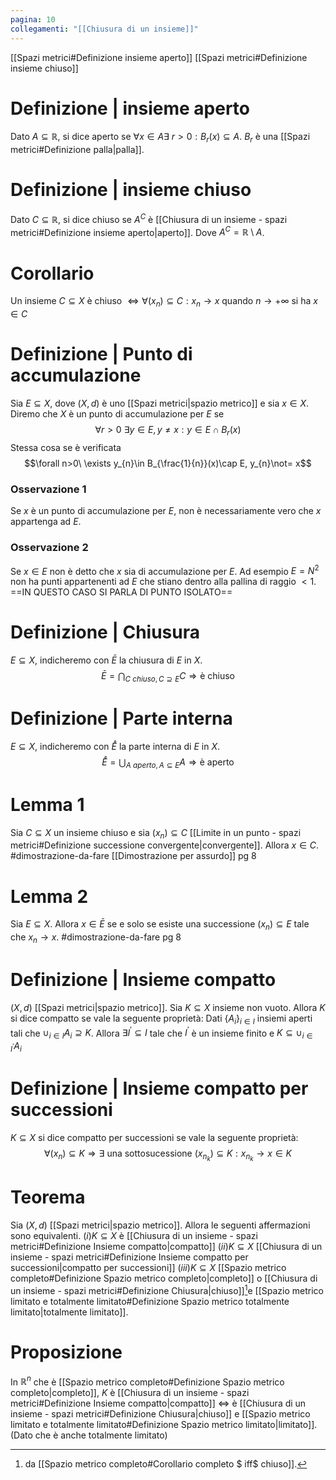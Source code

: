 ```yaml
---
pagina: 10
collegamenti: "[[Chiusura di un insieme]]"
---
```


[[Spazi metrici#Definizione insieme aperto]] 
[[Spazi metrici#Definizione insieme chiuso]]
# Definizione | insieme aperto
Dato $A\subseteq \mathbb{R}$, si dice aperto se $\forall x\in A \exists\  r>0:B_r(x)\subseteq A$.
$B_r$ è una [[Spazi metrici#Definizione palla|palla]].
# Definizione | insieme chiuso
Dato $C\subseteq\mathbb{R}$, si dice chiuso se $A^C$ è [[Chiusura di un insieme - spazi metrici#Definizione insieme aperto|aperto]]. Dove $A^{C}=\mathbb{R}\setminus A$.
# Corollario
Un insieme $C\subseteq X$ è chiuso $\iff \forall (x_n)\subseteq C:x_{n}\to x$ quando $n\to +\infty$ si ha $x\in C$
# Definizione | Punto di accumulazione
Sia $E\subseteq X$, dove $(X,d)$ è uno [[Spazi metrici|spazio metrico]] e sia $x\in X$.
Diremo che $X$ è un punto di accumulazione per $E$ se $$\forall r>0\ \exists y\in E, y\not=x:y\in E\cap B_r(x)$$
Stessa cosa se è verificata $$\forall n>0\ \exists y_{n}\in B_{\frac{1}{n}}(x)\cap E, y_{n}\not= x$$
### Osservazione 1
Se $x$ è un punto di accumulazione per $E$, non è necessariamente vero che $x$ appartenga ad $E$.
### Osservazione 2
Se $x\in E$ non è detto che $x$ sia di accumulazione per $E$.
Ad esempio $E=N^2$ non ha punti appartenenti ad $E$ che stiano dentro alla pallina di raggio $< 1$.
==IN QUESTO CASO SI PARLA DI PUNTO ISOLATO==
# Definizione | Chiusura
$E\subseteq X$, indicheremo con $\bar E$ la chiusura di $E$ in $X$.
$$\bar E=\bigcap_{C\ chiuso, C\supseteq E} C\Rightarrow \mbox{è chiuso}$$
# Definizione | Parte interna
$E\subseteq X$, indicheremo con $\mathring{E}$ la parte interna di $E$ in $X$.
$$\mathring{E}=\bigcup_{A\ aperto, A\subseteq E}A\Rightarrow\mbox{è aperto}$$
# Lemma 1
Sia $C\subseteq X$ un insieme chiuso e sia $(x_{n})\subseteq C$ [[Limite in un punto - spazi metrici#Definizione successione convergente|convergente]].
Allora $x\in C$.
#dimostrazione-da-fare [[Dimostrazione per assurdo]] pg 8
# Lemma 2
Sia $E\subseteq X$. Allora $x\in \bar E$ se e solo se esiste una successione $(x_n)\subseteq E$ tale che $x_{n}\to x.$
#dimostrazione-da-fare pg 8
# Definizione | Insieme compatto
$(X,d)$ [[Spazi metrici|spazio metrico]].
Sia $K\subseteq X$ insieme non vuoto.
Allora $K$ si dice compatto se vale la seguente proprietà:
Dati $\{A_i\}_{i\in I}$ insiemi aperti tali che $\cup_{i\in I} A_{i}\supseteq K$. 
Allora $\exists I^{'}\subseteq I$ tale che $I^{'}$ è un insieme finito e $K\subseteq \cup_{i\in I^{'}}A_{i}$ 
# Definizione | Insieme compatto per successioni
$K\subseteq X$ si dice compatto per successioni se vale la seguente proprietà:
$$\forall(x_n)\subseteq K\Rightarrow\exists\mbox{ una sottosucessione }(x_{n_{k}})\subseteq K: x_{n_{k}}\to x\in K$$
# Teorema
Sia $(X,d)$ [[Spazi metrici|spazio metrico]].
Allora le seguenti affermazioni sono equivalenti.
$(i)K\subseteq X$ è [[Chiusura di un insieme - spazi metrici#Definizione Insieme compatto|compatto]]
$(ii)K\subseteq X$ [[Chiusura di un insieme - spazi metrici#Definizione Insieme compatto per successioni|compatto per successioni]]
$(iii)K\subseteq X$ [[Spazio metrico completo#Definizione Spazio metrico completo|completo]] o [[Chiusura di un insieme - spazi metrici#Definizione Chiusura|chiuso]][^1]e [[Spazio metrico limitato e totalmente limitato#Definizione Spazio metrico totalmente limitato|totalmente limitato]].

# Proposizione
In $\mathbb{R}^{n}$ che è [[Spazio metrico completo#Definizione Spazio metrico completo|completo]], $K$ è [[Chiusura di un insieme - spazi metrici#Definizione Insieme compatto|compatto]] $\iff$ è [[Chiusura di un insieme - spazi metrici#Definizione Chiusura|chiuso]] e [[Spazio metrico limitato e totalmente limitato#Definizione Spazio metrico limitato|limitato]]. (Dato che è anche totalmente limitato)


[^1]: da [[Spazio metrico completo#Corollario completo $ iff$ chiuso]].
